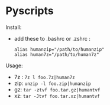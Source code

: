 # Pyscripts

Install:
- add these to .bashrc or .zshrc :
  ```alias humantvf="/path/to/humantvf"
  alias humanzip="/path/to/humanzip"
  alias human7z="/path/to/human7z"
  ```

Usage:
- 7z :  `7z l foo.7z|human7z`
- zip: `unzip -l foo.zip|humanzip`
- gz: `tar -ztvf foo.tar.gz|humantvf`
- xz: `tar -Jtvf foo.tar.xz|humantvf`
